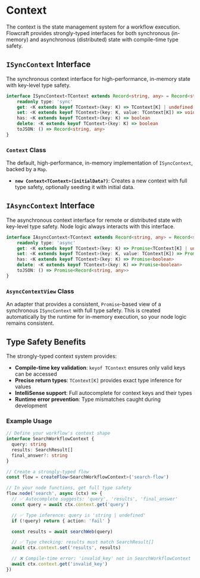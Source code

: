 # Context

The context is the state management system for a workflow execution. Flowcraft provides strongly-typed interfaces for both synchronous (in-memory) and asynchronous (distributed) state with compile-time type safety.

## `ISyncContext` Interface

The synchronous context interface for high-performance, in-memory state with key-level type safety.

```typescript
interface ISyncContext<TContext extends Record<string, any> = Record<string, any>> {
	readonly type: 'sync'
	get: <K extends keyof TContext>(key: K) => TContext[K] | undefined
	set: <K extends keyof TContext>(key: K, value: TContext[K]) => void
	has: <K extends keyof TContext>(key: K) => boolean
	delete: <K extends keyof TContext>(key: K) => boolean
	toJSON: () => Record<string, any>
}
```

### `Context` Class

The default, high-performance, in-memory implementation of `ISyncContext`, backed by a `Map`.

-   **`new Context<TContext>(initialData?)`**: Creates a new context with full type safety, optionally seeding it with initial data.

## `IAsyncContext` Interface

The asynchronous context interface for remote or distributed state with key-level type safety. Node logic always interacts with this interface.

```typescript
interface IAsyncContext<TContext extends Record<string, any> = Record<string, any>> {
	readonly type: 'async'
	get: <K extends keyof TContext>(key: K) => Promise<TContext[K] | undefined>
	set: <K extends keyof TContext>(key: K, value: TContext[K]) => Promise<void>
	has: <K extends keyof TContext>(key: K) => Promise<boolean>
	delete: <K extends keyof TContext>(key: K) => Promise<boolean>
	toJSON: () => Promise<Record<string, any>>
}
```

### `AsyncContextView` Class

An adapter that provides a consistent, `Promise`-based view of a synchronous `ISyncContext` with full type safety. This is created automatically by the runtime for in-memory execution, so your node logic remains consistent.

## Type Safety Benefits

The strongly-typed context system provides:

- **Compile-time key validation**: `keyof TContext` ensures only valid keys can be accessed
- **Precise return types**: `TContext[K]` provides exact type inference for values
- **IntelliSense support**: Full autocomplete for context keys and their types
- **Runtime error prevention**: Type mismatches caught during development

### Example Usage

```typescript
// Define your workflow's context shape
interface SearchWorkflowContext {
  query: string
  results: SearchResult[]
  final_answer?: string
}

// Create a strongly-typed flow
const flow = createFlow<SearchWorkflowContext>('search-flow')

// In your node functions, get full type safety
flow.node('search', async (ctx) => {
  // ✅ Autocomplete suggests: 'query', 'results', 'final_answer'
  const query = await ctx.context.get('query')

  // ✅ Type inference: query is 'string | undefined'
  if (!query) return { action: 'fail' }

  const results = await searchWeb(query)

  // ✅ Type checking: results must match SearchResult[]
  await ctx.context.set('results', results)

  // ❌ Compile-time error: 'invalid_key' not in SearchWorkflowContext
  await ctx.context.get('invalid_key')
})
```
